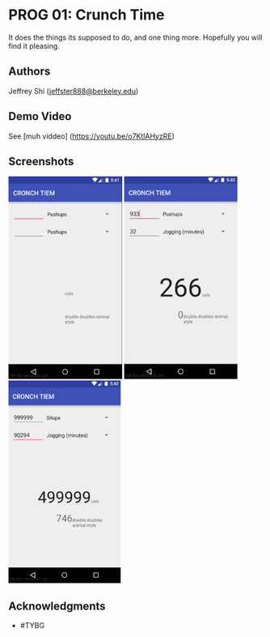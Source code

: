 # PROG 01: Crunch Time

It does the things its supposed to do, and one thing more. Hopefully you will find it pleasing.

## Authors

Jeffrey Shi ([jeffster888@berkeley.edu](mailto:jeffster888@berkeley.edu))

## Demo Video

See [muh viddeo] (https://youtu.be/o7KtlAHyzRE)

## Screenshots

<img src="screenshots/s1.png" height="400" alt="Screenshot"/>
<img src="screenshots/s2.png" height="400" alt="Screenshot"/>
<img src="screenshots/s3.png" height="400" alt="Screenshot"/>

## Acknowledgments

* \#TYBG
